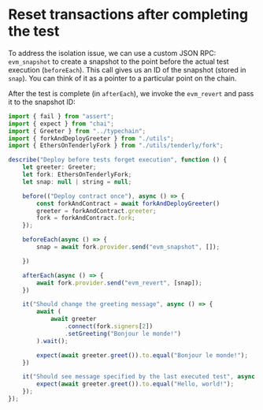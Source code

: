 # Reset transactions after completing the test

To address the isolation issue, we can use a custom JSON RPC: `evm_snapshot` to create a snapshot to the point before the actual test execution (`beforeEach`). This call gives us an ID of the snapshot (stored in `snap`). You can think of it as a pointer to a particular point on the chain.

After the test is complete (in `afterEach`), we invoke the `evm_revert` and pass it to the snapshot ID:

```jsx
import { fail } from "assert";
import { expect } from "chai";
import { Greeter } from "../typechain";
import { forkAndDeployGreeter } from "./utils";
import { EthersOnTenderlyFork } from "./utils/tenderly/fork";

describe("Deploy before tests forget execution", function () {
    let greeter: Greeter;
    let fork: EthersOnTenderlyFork;
    let snap: null | string = null;

    before(("Deploy contract once"), async () => {
        const forkAndContract = await forkAndDeployGreeter()
        greeter = forkAndContract.greeter;
        fork = forkAndContract.fork;
    });

    beforeEach(async () => {
        snap = await fork.provider.send("evm_snapshot", []);

    })

    afterEach(async () => {
        await fork.provider.send("evm_revert", [snap]);
    })

    it("Should change the greeting message", async () => {
        await (
            await greeter
                .connect(fork.signers[2])
                .setGreeting("Bonjour le monde!")
        ).wait();

        expect(await greeter.greet()).to.equal("Bonjour le monde!");
    })

    it("Should see message specified by the last executed test", async () => {
        expect(await greeter.greet()).to.equal("Hello, world!");
    });
});
```

